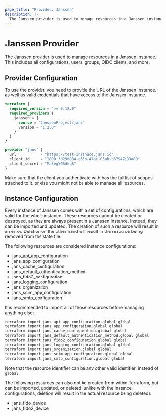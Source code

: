 ```yaml
---
page_title: "Provider: Janssen"
description: |-
  The Janssen provider is used to manage resources in a Janssen instance.
---
```


# Janssen Provider

The Janssen provider is used to manage resources in a Janssen instance. This
includes all configurations, users, groups, OIDC clients, and more.

## Provider Configuration

To use the provider, you need to provide the URL of the Janssen instance, as 
well as valid credentials that have access to the Janssen instance.

```terraform
terraform {
  required_version = ">= 0.12.0"
  required_providers {
    janssen = {
      source = "JanssenProject/jans"
      version = "1.2.0"
    }
  }
}

provider "jans" {
  url           = "https://test-instnace.jans.io"
  client_id     = "1800.3d29d884-e56b-47ac-83ab-b37942b83a89"
  client_secret = "Ma3egYQ5dkqS"
}
```

Make sure that the client you authenticate with has the full list of scopes
attached to it, or else you might not be able to manage all resources.

## Instance Configuration

Every instance of Janssen comes with a set of configurations, which are valid
for the whole instance. These resources cannot be created or destroyed, as they
are always present in a Janssen instance. Instead, they can be imported and 
updated. The creation of such a resource will result in an error. Deletion on
the other hand will result in the resource being removed from the state file.

The following resources are considered instance configurations:

- jans_api_app_configuration
- jans_app_configuration
- jans_cache_configuration
- jans_default_authentication_method
- jans_fido2_configuration
- jans_logging_configuration
- jans_organization
- jans_scim_app_configuration
- jans_smtp_configuration

It is recommended to import all of those resources before managing anything else:

```bash
terraform import jans_api_app_configuration.global global
terraform import jans_app_configuration.global global
terraform import jans_cache_configuration.global global
terraform import jans_default_authentication_method.global global
terraform import jans_fido2_configuration.global global
terraform import jans_logging_configuration.global global
terraform import jans_organization.global global
terraform import jans_scim_app_configuration.global global
terraform import jans_smtp_configuration.global global
```

Note that the resource identifier can be any other valid identifier, instead of `global`.

The following resources can also not be created from within Terraform, but can be imported,
updated, or deleted (unlike with the instance configurations, deletion will result in the
actual resource being deleted):

- jans_fido_device
- jans_fido2_device

